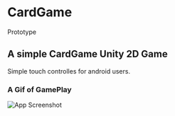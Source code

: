 # CardGame
Prototype
## A simple CardGame Unity 2D Game
Simple touch controlles for android users.

### A Gif of GamePlay
![App Screenshot](https://github.com/Anoop114/CardGame/blob/main/CardGame/Recordings/Record.gif)
